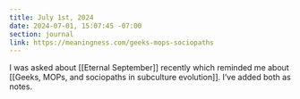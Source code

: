 ```yaml
---
title: July 1st, 2024
date: 2024-07-01, 15:07:45 -07:00
section: journal
link: https://meaningness.com/geeks-mops-sociopaths
---
```

I was asked about [[Eternal September]] recently which reminded me about [[Geeks, MOPs, and sociopaths in subculture evolution]]. I’ve added both as notes.